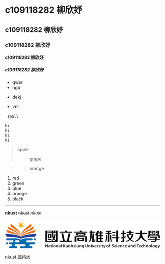 # c109118282 柳欣妤
## c109118282 柳欣妤
### c109118282 柳欣妤
#### c109118282 柳欣妤
##### c109118282 柳欣妤

* qwer
* hgd
+ dekj
- vnr

` small`
```
hi
hi
hi
hi
```
> apple
>> grape

>> orange

1. red
2. green
3. blue
4. orange
5. black

---

**nkust**  ~~nkust~~  *nkust*

![NKUST](nkust.png "NKUST")


[nkust 高科大](https://www.nkust.edu.tw/)
